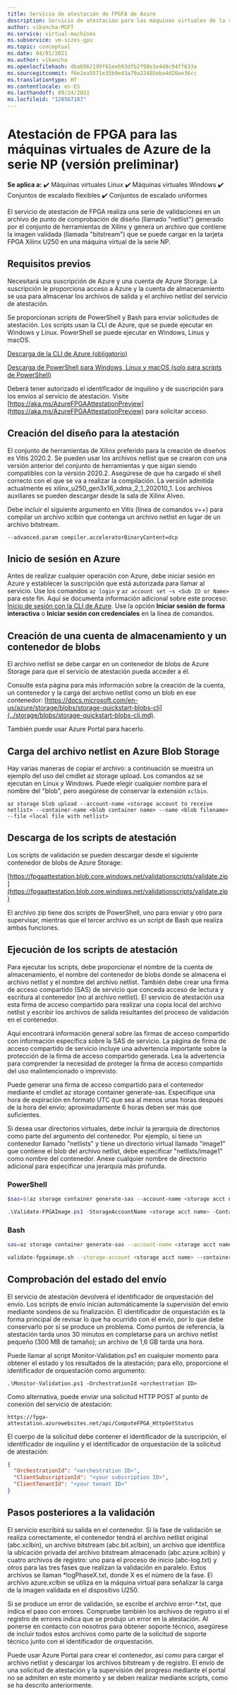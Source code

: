 ```yaml
---
title: Servicio de atestación de FPGFA de Azure
description: Servicio de atestación para las máquinas virtuales de la serie NP.
author: vikancha-MSFT
ms.service: virtual-machines
ms.subservice: vm-sizes-gpu
ms.topic: conceptual
ms.date: 04/01/2021
ms.author: vikancha
ms.openlocfilehash: dba6962199f61eeb93dfb2f98e3e448c94ff633a
ms.sourcegitcommit: f6e2ea5571e35b9ed3a79a22485eba4d20ae36cc
ms.translationtype: HT
ms.contentlocale: es-ES
ms.lasthandoff: 09/24/2021
ms.locfileid: "128567107"
---
```

# <a name="fpga-attestation-for-azure-np-series-vms-preview"></a>Atestación de FPGA para las máquinas virtuales de Azure de la serie NP (versión preliminar)

**Se aplica a:** :heavy_check_mark: Máquinas virtuales Linux :heavy_check_mark: Máquinas virtuales Windows :heavy_check_mark: Conjuntos de escalado flexibles :heavy_check_mark: Conjuntos de escalado uniformes

El servicio de atestación de FPGA realiza una serie de validaciones en un archivo de punto de comprobación de diseño (llamado "netlist") generado por el conjunto de herramientas de Xilinx y genera un archivo que contiene la imagen validada (llamada "bitstream") que se puede cargar en la tarjeta FPGA Xilinx U250 en una máquina virtual de la serie NP.  

## <a name="prerequisites"></a>Requisitos previos  

Necesitará una suscripción de Azure y una cuenta de Azure Storage. La suscripción le proporciona acceso a Azure y la cuenta de almacenamiento se usa para almacenar los archivos de salida y el archivo netlist del servicio de atestación.  

Se proporcionan scripts de PowerShell y Bash para enviar solicitudes de atestación.   Los scripts usan la CLI de Azure, que se puede ejecutar en Windows y Linux. PowerShell se puede ejecutar en Windows, Linux y macOS.  

[Descarga de la CLI de Azure (obligatorio)](/cli/azure/install-azure-cli)

[Descarga de PowerShell para Windows, Linux y macOS (solo para scripts de PowerShell)](/powershell/scripting/install/installing-powershell)

Deberá tener autorizado el identificador de inquilino y de suscripción para los envíos al servicio de atestación. Visite [https://aka.ms/AzureFPGAAttestationPreview](https://aka.ms/AzureFPGAAttestationPreview) para solicitar acceso. 

## <a name="building-your-design-for-attestation"></a>Creación del diseño para la atestación  

El conjunto de herramientas de Xilinx preferido para la creación de diseños es Vitis 2020.2. Se pueden usar los archivos netlist que se crearon con una versión anterior del conjunto de herramientas y que sigan siendo compatibles con la versión 2020.2. Asegúrese de que ha cargado el shell correcto con el que se va a realizar la compilación. La versión admitida actualmente es xilinx_u250_gen3x16_xdma_2_1_202010_1. Los archivos auxiliares se pueden descargar desde la sala de Xilinx Alveo. 

Debe incluir el siguiente argumento en Vitis (línea de comandos v++) para compilar un archivo xclbin que contenga un archivo netlist en lugar de un archivo bitstream.   

`--advanced.param compiler.acceleratorBinaryContent=dcp`

## <a name="logging-into-azure"></a>Inicio de sesión en Azure  

Antes de realizar cualquier operación con Azure, debe iniciar sesión en Azure y establecer la suscripción que está autorizada para llamar al servicio. Use los comandos `az login` y `az account set –s <Sub ID or Name>` para este fin. Aquí se documenta información adicional sobre este proceso: [Inicio de sesión con la CLI de Azure](/cli/azure/authenticate-azure-cli). Use la opción **Iniciar sesión de forma interactiva** o **Iniciar sesión con credenciales** en la línea de comandos.  

## <a name="creating-a-storage-account-and-blob-container"></a>Creación de una cuenta de almacenamiento y un contenedor de blobs  

El archivo netlist se debe cargar en un contenedor de blobs de Azure Storage para que el servicio de atestación pueda acceder a él.  

Consulte esta página para más información sobre la creación de la cuenta, un contenedor y la carga del archivo netlist como un blob en ese contenedor: [https://docs.microsoft.com/en-us/azure/storage/blobs/storage-quickstart-blobs-cli](../storage/blobs/storage-quickstart-blobs-cli.md).  

También puede usar Azure Portal para hacerlo.  

## <a name="upload-your-netlist-file-to-azure-blob-storage"></a>Carga del archivo netlist en Azure Blob Storage  

Hay varias maneras de copiar el archivo: a continuación se muestra un ejemplo del uso del cmdlet az storage upload. Los comandos az se ejecutan en Linux y Windows. Puede elegir cualquier nombre para el nombre del "blob", pero asegúrese de conservar la extensión `xclbin`.

`az storage blob upload --account-name <storage account to receive netlist> --container-name <blob container name> --name <blob filename> --file <local file with netlist>`

## <a name="download-the-attestation-scripts"></a>Descarga de los scripts de atestación  

Los scripts de validación se pueden descargar desde el siguiente contenedor de blobs de Azure Storage:  

[https://fpgaattestation.blob.core.windows.net/validationscripts/validate.zip](https://fpgaattestation.blob.core.windows.net/validationscripts/validate.zip)

El archivo zip tiene dos scripts de PowerShell, uno para enviar y otro para supervisar, mientras que el tercer archivo es un script de Bash que realiza ambas funciones.  

## <a name="running-the-attestation-scripts"></a>Ejecución de los scripts de atestación  

Para ejecutar los scripts, debe proporcionar el nombre de la cuenta de almacenamiento, el nombre del contenedor de blobs donde se almacena el archivo netlist y el nombre del archivo netlist. También debe crear una firma de acceso compartido (SAS) de servicio que conceda acceso de lectura y escritura al contenedor (no al archivo netlist). El servicio de atestación usa esta firma de acceso compartido para realizar una copia local del archivo netlist y escribir los archivos de salida resultantes del proceso de validación en el contenedor.  

Aquí encontrará información general sobre las firmas de acceso compartido con información específica sobre la SAS de servicio. La página de firma de acceso compartido de servicio incluye una advertencia importante sobre la protección de la firma de acceso compartido generada.  Lea la advertencia para comprender la necesidad de proteger la firma de acceso compartido del uso malintencionado o imprevisto.  

Puede generar una firma de acceso compartido para el contenedor mediante el cmdlet az storage container generate-sas. Especifique una hora de expiración en formato UTC que sea al menos unas horas después de la hora del envío; aproximadamente 6 horas deben ser más que suficientes.  

Si desea usar directorios virtuales, debe incluir la jerarquía de directorios como parte del argumento del contenedor. Por ejemplo, si tiene un contenedor llamado "netlists" y tiene un directorio virtual llamado "image1" que contiene el blob del archivo netlist, debe especificar "netlists/image1" como nombre del contenedor. Anexe cualquier nombre de directorio adicional para especificar una jerarquía más profunda. 

### <a name="powershell"></a>PowerShell   

```powershell
$sas=$(az storage container generate-sas --account-name <storage acct name> --name <blob container name> --https-only --permissions rwc --expiry <e.g., 2021-01-07T17:00Z> --output tsv)

.\Validate-FPGAImage.ps1 -StorageAccountName <storage acct name> -Container <blob container name> -BlobContainerSAS $sas -NetlistName <netlist blob filename>
```

### <a name="bash"></a>Bash  

```bash
sas=az storage container generate-sas --account-name <storage acct name> --name <blob container name> --https-only --permissions rwc --expiry <2021-01-07T17:00Z> --output tsv  

validate-fpgaimage.sh --storage-account <storage acct name> --container <blob container name> --netlist-name <netlist blob filename> --blob-container-sas $sas
``` 

## <a name="checking-on-the-status-of-your-submission"></a>Comprobación del estado del envío  

El servicio de atestación devolverá el identificador de orquestación del envío. Los scripts de envío inician automáticamente la supervisión del envío mediante sondeos de su finalización. El identificador de orquestación es la forma principal de revisar lo que ha ocurrido con el envío, por lo que debe conservarlo por si se produce un problema. Como puntos de referencia, la atestación tarda unos 30 minutos en completarse para un archivo netlist pequeño (300 MB de tamaño); un archivo de 1,6 GB tarda una hora. 

Puede llamar al script Monitor-Validation.ps1 en cualquier momento para obtener el estado y los resultados de la atestación; para ello, proporcione el identificador de orquestación como argumento:  

`.\Monitor-Validation.ps1 -OrchestrationId <orchestration ID>`

Como alternativa, puede enviar una solicitud HTTP POST al punto de conexión del servicio de atestación:  

`https://fpga-attestation.azurewebsites.net/api/ComputeFPGA_HttpGetStatus`

El cuerpo de la solicitud debe contener el identificador de la suscripción, el identificador de inquilino y el identificador de orquestación de la solicitud de atestación:  

```json
{  
  "OrchestrationId": "<orchestration ID>",  
  "ClientSubscriptionId": "<your subscription ID>",  
  "ClientTenantId": "<your tenant ID>"
}
```

## <a name="post-validation-steps"></a>Pasos posteriores a la validación

El servicio escribirá su salida en el contenedor. Si la fase de validación se realiza correctamente, el contenedor tendrá el archivo netlist original (abc.xclbin), un archivo bitstream (abc.bit.xclbin), un archivo que identifica la ubicación privada del archivo bitstream almacenado (abc.azure.xclbin) y cuatro archivos de registro: uno para el proceso de inicio (abc-log.txt) y otros para las tres fases que realizan la validación en paralelo. Estos archivos se llaman *logPhaseX.txt, donde X es el número de la fase. El archivo azure.xclbin se utiliza en la máquina virtual para señalizar la carga de la imagen validada en el dispositivo U250. 

Si se produce un error de validación, se escribe el archivo error-*.txt, que indica el paso con errores. Compruebe también los archivos de registro si el registro de errores indica que se produjo un error en la atestación. Al ponerse en contacto con nosotros para obtener soporte técnico, asegúrese de incluir todos estos archivos como parte de la solicitud de soporte técnico junto con el identificador de orquestación.  

Puede usar Azure Portal para crear el contenedor, así como para cargar el archivo netlist y descargar los archivos bitstream y de registro. El envío de una solicitud de atestación y la supervisión del progreso mediante el portal no se admiten en este momento y se deben realizar mediante scripts, como se ha descrito anteriormente.
